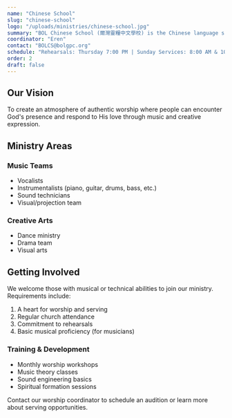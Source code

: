 ```yaml
---
name: "Chinese School"
slug: "chinese-school"
logo: "/uploads/ministries/chinese-school.jpg"
summary: "BOL Chinese School (爾灣靈糧中文學校) is the Chinese language school of Bread of Life Great Park Church, located in Irvine, California."
coordinator: "Eren"
contact: "BOLCS@bolgpc.org"
schedule: "Rehearsals: Thursday 7:00 PM | Sunday Services: 8:00 AM & 10:30 AM"
order: 2
draft: false
---
```


## Our Vision

To create an atmosphere of authentic worship where people can encounter God's presence and respond to His love through music and creative expression.

## Ministry Areas

### Music Teams
- Vocalists
- Instrumentalists (piano, guitar, drums, bass, etc.)
- Sound technicians
- Visual/projection team

### Creative Arts
- Dance ministry
- Drama team
- Visual arts

## Getting Involved

We welcome those with musical or technical abilities to join our ministry. Requirements include:

1. A heart for worship and serving
2. Regular church attendance
3. Commitment to rehearsals
4. Basic musical proficiency (for musicians)

### Training & Development

- Monthly worship workshops
- Music theory classes
- Sound engineering basics
- Spiritual formation sessions

Contact our worship coordinator to schedule an audition or learn more about serving opportunities.